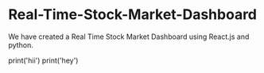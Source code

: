 # Real-Time-Stock-Market-Dashboard
We have created a Real Time Stock Market Dashboard using React.js and python.

print('hii')
print('hey')
